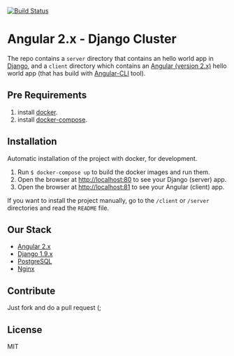 [![Build Status](https://travis-ci.org/nirgn975/Angular2-Django-cluster.svg?branch=master)](https://travis-ci.org/nirgn975/Angular2-Django-cluster)

# Angular 2.x - Django Cluster
The repo contains a `server` directory that contains an hello world app in [Django](https://www.djangoproject.com/), and a `client` directory which contains an [Angular (version 2.x)](https://angular.io/) hello world app (that has build with [Angular-CLI](https://github.com/angular/angular-cli) tool).

## Pre Requirements
1. install [docker](https://www.docker.com/).
2. install [docker-compose](https://docs.docker.com/compose/install/).

## Installation
Automatic installation of the project with docker, for development.

1. Run `$ docker-compose up` to build the docker images and run them.
3. Open the browser at [http://localhost:80](http://localhost:80) to see your Django (server) app.
3. Open the browser at [http://localhost:81](http://localhost:81) to see your Angular (client) app.

If you want to install the project manually, go to the `/client` or `/server` directories and read the `README` file.

## Our Stack
* [Angular 2.x](https://angular.io/)
* [Django 1.9.x](https://www.djangoproject.com/)
* [PostgreSQL](http://www.postgresql.org/)
* [Nginx](https://www.nginx.com/resources/wiki/)

## Contribute
Just fork and do a pull request (;

## License
MIT
